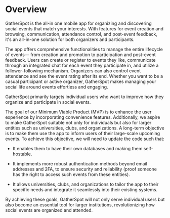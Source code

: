 # Overview

GatherSpot is the all-in one mobile app for organizing and discovering social events that match your interests. With features for event creation and browsing, communication, attendance control, and post-event feedback, it's an all-in-one solution for both organizers and participants. 

The app offers comprehensive functionalities to manage the entire lifecycle of events— from creation and promotion to participation and post-event feedback. Users can create or register to events they like, communicate through an integrated chat for each event they participate in, and utilize a follower-following mechanism. Organizers can also control event attendance and see the event rating after its end. Whether you want to be a casual participant or active organizer, GatherSpot makes managing your social life around events effortless and engaging.

GatherSpot primarily targets individual users who want to improve how they organize and participate in social events.

The goal of our Minimum Viable Product (MVP) is to enhance the user experience by incorporating convenience features.
Additionally, we aspire to make GatherSpot suitable not only for individuals but also for larger entities such as universities, clubs, and organizations. A long-term objective is to make them use the app to inform users of their large-scale upcoming events. To achieve this objective, we will need to update the code such that:

 -  It enables them to have their own databases and making them self-hostable. 

 -  It implements more robust authentication methods beyond email addresses and 2FA, to ensure security and reliability (proof someone has the right to access such events from these entities).

 - It allows universities, clubs, and organizations to tailor the app to their specific needs and integrate it seamlessly into their existing systems.

By achieving these goals, GatherSpot will not only serve individual users but also become an essential tool for larger institutions, revolutionizing how social events are organized and attended.
